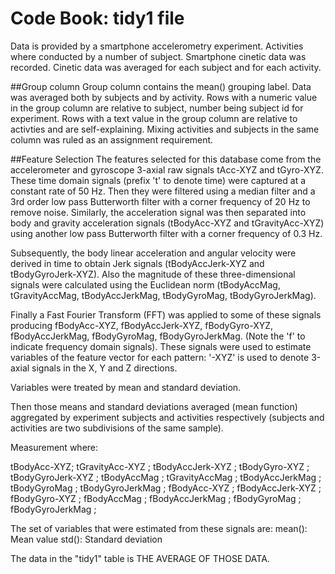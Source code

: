 Code Book: tidy1 file
====================

Data is provided by a smartphone accelerometry experiment.
Activities where conducted by a number of subject.
Smartphone cinetic data was recorded.
Cinetic data was averaged for each subject and for each activity.

##Group column
Group column contains the mean() grouping label.
Data was averaged both by subjects and by activity.
Rows with a numeric value in the group column are relative to subject, number being subject id for experiment.
Rows with a text value in the group column are relative to activties and are self-explaining.
Mixing activities and subjects in the same column was ruled as an assignment requirement.

##Feature Selection
The features selected for this database come from the accelerometer and gyroscope 3-axial raw signals tAcc-XYZ and tGyro-XYZ. These time domain signals (prefix 't' to denote time) were captured at a constant rate of 50 Hz. Then they were filtered using a median filter and a 3rd order low pass Butterworth filter with a corner frequency of 20 Hz to remove noise. Similarly, the acceleration signal was then separated into body and gravity acceleration signals (tBodyAcc-XYZ and tGravityAcc-XYZ) using another low pass Butterworth filter with a corner frequency of 0.3 Hz.

Subsequently, the body linear acceleration and angular velocity were derived in time to obtain Jerk signals (tBodyAccJerk-XYZ and tBodyGyroJerk-XYZ). Also the magnitude of these three-dimensional signals were calculated using the Euclidean norm (tBodyAccMag, tGravityAccMag, tBodyAccJerkMag, tBodyGyroMag, tBodyGyroJerkMag).

Finally a Fast Fourier Transform (FFT) was applied to some of these signals producing fBodyAcc-XYZ, fBodyAccJerk-XYZ, fBodyGyro-XYZ, fBodyAccJerkMag, fBodyGyroMag, fBodyGyroJerkMag. (Note the 'f' to indicate frequency domain signals).
These signals were used to estimate variables of the feature vector for each pattern:
'-XYZ' is used to denote 3-axial signals in the X, Y and Z directions.

Variables were treated by mean and standard deviation.

Then those means and standard deviations averaged (mean function) aggregated by experiment subjects and activities respectively (subjects and activities are two subdivisions of the same sample).

Measurement where:

tBodyAcc-XYZ; 
tGravityAcc-XYZ ;
tBodyAccJerk-XYZ ;
tBodyGyro-XYZ ;
tBodyGyroJerk-XYZ ;
tBodyAccMag ;
tGravityAccMag ;
tBodyAccJerkMag ;
tBodyGyroMag ;
tBodyGyroJerkMag ;
fBodyAcc-XYZ ;
fBodyAccJerk-XYZ ;
fBodyGyro-XYZ ;
fBodyAccMag ;
fBodyAccJerkMag ;
fBodyGyroMag ;
fBodyGyroJerkMag ;

The set of variables that were estimated from these signals are:
mean(): Mean value
std(): Standard deviation

The data in the "tidy1" table is THE AVERAGE OF THOSE DATA.

